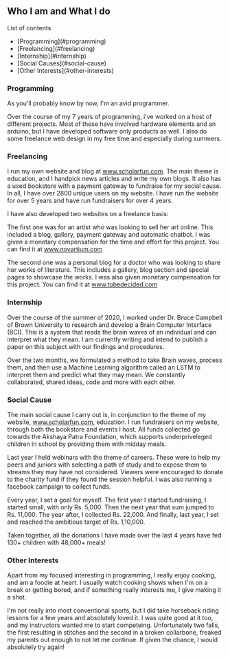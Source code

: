 ## Who I am and What I do
 
 List of contents
 <ul>
  <li>[Programming](#programming)</li>
  <li>[Freelancing](#freelancing)</li>
  <li>[Internship](#internship)</li>
  <li>[Social Causes](#social-cause)</li>
  <li>[Other Interests](#other-interests)</li>
 </ul>
 
### Programming
 As you'll probably know by now, I'm an avid programmer.
 
 Over the course of my 7 years of programming, i've worked on a host of different projects. Most of these have involved hardware elements and an arduino, but I have developed software only products as well. I also do some freelance web design in my free time and especially during summers.
 
### Freelancing
 I run my own website and blog at www.scholarfun.com. The main theme is education, and I handpick news articles and write my own blogs. It also has a used bookstore with a payment gateway to fundraise for my social cause. In all, I have over 2800 unique users on my website. I have run the website for over 5 years and have run fundraisers for over 4 years.
 
 I have also developed two websites on a freelance basis:
 
 The first one was for an artist who was looking to sell her art online. This included a blog, gallery, payment gateway and automatic chatbot. I was given a monetary compensation for the time and effort for this project. You can find it at www.novartium.com
 
 The second one was a personal blog for a doctor who was looking to share her works of literature. This includes a gallery, blog section and special pages to showcase the works. I was also given monetary compensation for this project. You can find it at www.tobedecided.com
 
### Internship
 Over the course of the summer of 2020, I worked under Dr. Bruce Campbell of Brown University to research and develop a Brain Computer Interface (BCI). This is a system that reads the brain waves of an individual and can interpret what they mean. I am currently writing and intend to publish a paper on this subject with our findings and procedures.
 
 Over the two months, we formulated a method to take Brain waves, process them, and then use a Machine Learning algorithm called an LSTM to interpret them and predict what they may mean. We constantly collaborated, shared ideas, code and more with each other.
 
### Social Cause
 The main social cause I carry out is, in conjunction to the theme of my website, www.scholarfun.com, education. I run fundraisers on my website, through both the bookstore and events I host. All funds collected go towards the Akshaya Patra Foundation, which supports underpriveleged children in school by providing them with midday meals.
 
 Last year I held webinars with the theme of careers. These were to help my peers and juniors with selecting a path of study and to expose them to streams they may have not considered. Viewers were encouraged to donate to the charity fund if they found the session helpful. I was also running a facebook campaign to collect funds.
 
 Every year, I set a goal for myself. The first year I started fundraising, I started small, with only Rs. 5,000. Then the next year that sum jumped to Rs. 11,000. The year after, I collected Rs. 22,000. And finally, last year, I set and reached the ambitious target of Rs. 1,10,000.
 
 Taken together, all the donations I have made over the last 4 years have fed 130+ children with 48,000+ meals!
 
### Other Interests
 Apart from my focused interesting in programming, I really enjoy cooking, and am a foodie at heart. I usually watch cooking shows when I'm on a break or getting bored, and if something really interests me, I give making it a shot.
 
 I'm not really into most conventional sports, but I did take horseback riding lessons for a few years and absolutely loved it. I was quite good at it too, and my instructors wanted me to start competeing. Unfortunately two falls, the first resulting in stitches and the second in a broken collarbone, freaked my parents out enough to not let me continue. If given the chance, I would absolutely try again!
